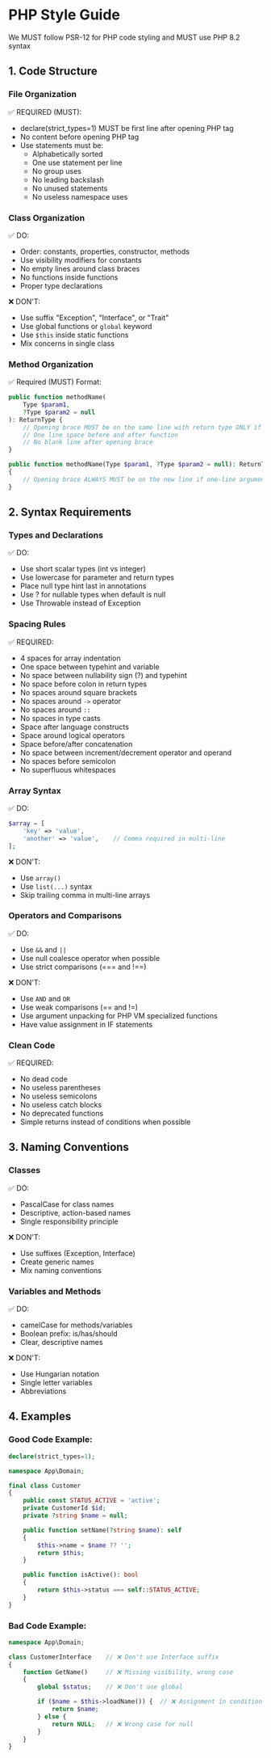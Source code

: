 # PHP Style Guide
We MUST follow PSR-12 for PHP code styling and MUST use PHP 8.2 syntax

## 1. Code Structure
### File Organization
✅ REQUIRED (MUST):
- declare(strict_types=1) MUST be first line after opening PHP tag
- No content before opening PHP tag
- Use statements must be:
  - Alphabetically sorted
  - One use statement per line
  - No group uses
  - No leading backslash
  - No unused statements
  - No useless namespace uses

### Class Organization
✅ DO:
- Order: constants, properties, constructor, methods
- Use visibility modifiers for constants
- No empty lines around class braces
- No functions inside functions
- Proper type declarations

❌ DON'T:
- Use suffix "Exception", "Interface", or "Trait"
- Use global functions or `global` keyword
- Use `$this` inside static functions
- Mix concerns in single class

### Method Organization
✅ Required (MUST) Format:
```php
public function methodName(
    Type $param1,
    ?Type $param2 = null
): ReturnType {
    // Opening brace MUST be on the same line with return type ONLY if multi-line arguments list
    // One line space before and after function
    // No blank line after opening brace
}

public function methodName(Type $param1, ?Type $param2 = null): ReturnType
{
    // Opening brace ALWAYS MUST be on the new line if one-line arguments list
}
```

## 2. Syntax Requirements

### Types and Declarations
✅ DO:
- Use short scalar types (int vs integer)
- Use lowercase for parameter and return types
- Place null type hint last in annotations
- Use ? for nullable types when default is null
- Use Throwable instead of Exception

### Spacing Rules
✅ REQUIRED:
- 4 spaces for array indentation
- One space between typehint and variable
- No space between nullability sign (?) and typehint
- No space before colon in return types
- No spaces around square brackets
- No spaces around `->` operator
- No spaces around `::`
- No spaces in type casts
- Space after language constructs
- Space around logical operators
- Space before/after concatenation
- No space between increment/decrement operator and operand
- No spaces before semicolon
- No superfluous whitespaces

### Array Syntax
✅ DO:
```php
$array = [
    'key' => 'value',
    'another' => 'value',    // Comma required in multi-line
];
```

❌ DON'T:
- Use `array()`
- Use `list(...)` syntax
- Skip trailing comma in multi-line arrays

### Operators and Comparisons
✅ DO:
- Use `&&` and `||`
- Use null coalesce operator when possible
- Use strict comparisons (=== and !==)

❌ DON'T:
- Use `AND` and `OR`
- Use weak comparisons (== and !=)
- Use argument unpacking for PHP VM specialized functions
- Have value assignment in IF statements

### Clean Code
✅ REQUIRED:
- No dead code
- No useless parentheses
- No useless semicolons
- No useless catch blocks
- No deprecated functions
- Simple returns instead of conditions when possible

## 3. Naming Conventions
### Classes
✅ DO:
- PascalCase for class names
- Descriptive, action-based names
- Single responsibility principle

❌ DON'T:
- Use suffixes (Exception, Interface)
- Create generic names
- Mix naming conventions

### Variables and Methods
✅ DO:
- camelCase for methods/variables
- Boolean prefix: is/has/should
- Clear, descriptive names

❌ DON'T:
- Use Hungarian notation
- Single letter variables
- Abbreviations

## 4. Examples
### Good Code Example:
```php
declare(strict_types=1);

namespace App\Domain;

final class Customer
{
    public const STATUS_ACTIVE = 'active';
    private CustomerId $id;
    private ?string $name = null;

    public function setName(?string $name): self
    {
        $this->name = $name ?? '';
        return $this;
    }

    public function isActive(): bool
    {
        return $this->status === self::STATUS_ACTIVE;
    }
}
```

### Bad Code Example:
```php
namespace App\Domain;

class CustomerInterface    // ❌ Don't use Interface suffix
{
    function GetName()     // ❌ Missing visibility, wrong case
    {
        global $status;    // ❌ Don't use global

        if ($name = $this->loadName()) {  // ❌ Assignment in condition
            return $name;
        } else {
            return NULL;   // ❌ Wrong case for null
        }
    }
}
```
